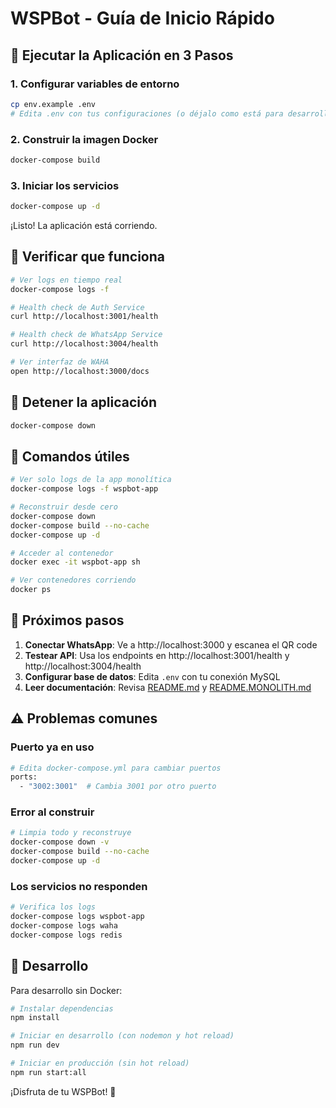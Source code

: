 # WSPBot - Guía de Inicio Rápido

## 🚀 Ejecutar la Aplicación en 3 Pasos

### 1. Configurar variables de entorno

```bash
cp env.example .env
# Edita .env con tus configuraciones (o déjalo como está para desarrollo local)
```

### 2. Construir la imagen Docker

```bash
docker-compose build
```

### 3. Iniciar los servicios

```bash
docker-compose up -d
```

¡Listo! La aplicación está corriendo.

## 📍 Verificar que funciona

```bash
# Ver logs en tiempo real
docker-compose logs -f

# Health check de Auth Service
curl http://localhost:3001/health

# Health check de WhatsApp Service
curl http://localhost:3004/health

# Ver interfaz de WAHA
open http://localhost:3000/docs
```

## 🛑 Detener la aplicación

```bash
docker-compose down
```

## 🔄 Comandos útiles

```bash
# Ver solo logs de la app monolítica
docker-compose logs -f wspbot-app

# Reconstruir desde cero
docker-compose down
docker-compose build --no-cache
docker-compose up -d

# Acceder al contenedor
docker exec -it wspbot-app sh

# Ver contenedores corriendo
docker ps
```

## 📝 Próximos pasos

1. **Conectar WhatsApp**: Ve a http://localhost:3000 y escanea el QR code
2. **Testear API**: Usa los endpoints en http://localhost:3001/health y http://localhost:3004/health
3. **Configurar base de datos**: Edita `.env` con tu conexión MySQL
4. **Leer documentación**: Revisa [README.md](./README.md) y [README.MONOLITH.md](./README.MONOLITH.md)

## ⚠️ Problemas comunes

### Puerto ya en uso
```bash
# Edita docker-compose.yml para cambiar puertos
ports:
  - "3002:3001"  # Cambia 3001 por otro puerto
```

### Error al construir
```bash
# Limpia todo y reconstruye
docker-compose down -v
docker-compose build --no-cache
docker-compose up -d
```

### Los servicios no responden
```bash
# Verifica los logs
docker-compose logs wspbot-app
docker-compose logs waha
docker-compose logs redis
```

## 🎯 Desarrollo

Para desarrollo sin Docker:

```bash
# Instalar dependencias
npm install

# Iniciar en desarrollo (con nodemon y hot reload)
npm run dev

# Iniciar en producción (sin hot reload)
npm run start:all
```

¡Disfruta de tu WSPBot! 🎉
